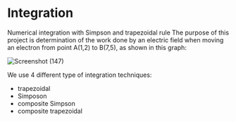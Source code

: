 # Integration
Numerical integration with Simpson and trapezoidal rule
The purpose of this project is determination of the work done by an electric field
when moving an electron from point A(1,2) to B(7,5), as shown in this graph: 

![Screenshot (147)](https://github.com/matteolezzi/Integration/assets/57598024/88dfd9d5-bd70-42b1-bca9-c5551fdefdf1)

We use 4 different type of integration techniques:
- trapezoidal
- Simposon
- composite Simpson
- composite trapezoidal
